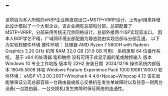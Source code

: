# -
该项目为本人所做的eNSP企业网络双出口+MSTP+VRRP设计，上传git用来存储
此设计模拟了一个大型企业，该企业拥有总部和分部。总部配置了MSTP+VRRP，分部采用传统无冗余网络设计。总部外接两个ISP实现双出口。
因本人BGP学艺不精，广域网环境全部配置为静态路由实现总部与分部互通。
以下为实验软硬件环境
硬件环境：
处理器	   AMD Ryzen 7 5800H with Radeon Graphics  3.20 GHz
机带 RAM   32.0 GB (31.9 GB 可用）
系统类型	   64 位操作系统， 基于 x64 的处理器
笔和触控	   没有可用于此显示器的笔或触控输入
版本	       Windows 10 专业工作站版
版本号	   22H2
安装日期	‎   2024/‎12/‎16
操作系统内部版本	19045.5608
体验	      Windows Feature Experience Pack 1000.19061.1000.0
软件环境：
eNSP V1.3.00.200T+Wireshark 4.4.6+Npcap+Winpcap 4.13
该实验能够保证公司总部容易一台路由器或核心交换机在发生单故障时以及任意一侧两台设备(一台路由器、一台交换机)发生故障时保证网络的连通性。
